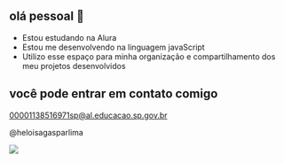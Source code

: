 ## olá pessoal 👋

- Estou estudando na Alura
- Estou me desenvolvendo na linguagem javaScript
- Utilizo esse espaço para minha organização e compartilhamento dos meu projetos desenvolvidos

## você pode entrar em contato comigo

00001138516971sp@al.educacao.sp.gov.br

@heloisagasparlima

![](https://tenor.com/pt-BR/view/cat-dance-dancing-cat-chinese-dancing-cat-funny-cat-meme-cat-gif-18059553370350307210)


